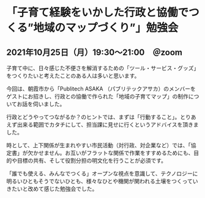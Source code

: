 # 「子育て経験をいかした行政と協働でつくる”地域のマップづくり”」勉強会
## 2021年10月25日（月）19:30～21:00　＠zoom

子育て中に、日々感じた不便さを解消するための「ツール・サービス・グッズ」をつくりたいと考えたことのある人は多いと思います。

今回は、朝霞市から「Publitech ASAKA （パブリテックアサカ）のメンバーをゲストにお招きし、行政との協働で作られた「地域の子育てマップ」の制作についてお話を伺いました。

行政とどうやってつながるか？のヒントでは、まずは「行動すること」。とりあえず出来る範囲でカタチにして、担当課に見せに行くというアドバイスを頂きました。

時として、上下関係が生まれやすい市民活動（対行政、対企業など）では、「協定書」が欠かせません。お互いがフラットな関係で作業をすすめるためにも、目的や目標の共有、そして役割分担の明文化を行うことが必須です。

「誰でも使える、みんなでつくる」オープンな視点を意識して、テクノロジーに明るいひともそうでないひとも、様々なひとや機関が関われる土壌をつくっていきたいと改めて感じた勉強会でした。


